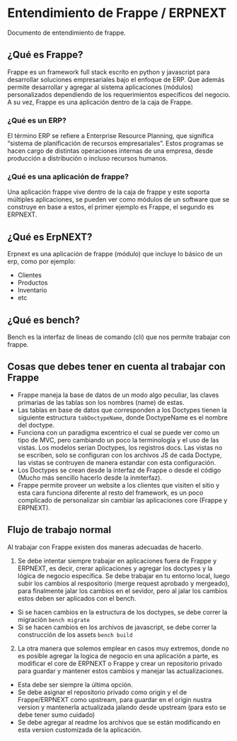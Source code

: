 # Entendimiento de Frappe / ERPNEXT
Documento de entendimiento de frappe.

## ¿Qué es Frappe?
Frappe es un framework full stack escrito en python y javascript para desarrollar soluciones empresariales bajo el enfoque de ERP. Que además permite desarrollar y agregar al sistema aplicaciones (módulos) personalizados dependiendo de los requerimientos especificos del negocio. A su vez, Frappe es una aplicación dentro de la caja de Frappe.

### ¿Qué es un ERP?
El término ERP se refiere a Enterprise Resource Planning, que significa “sistema de planificación de recursos empresariales”. Estos programas se hacen cargo de distintas operaciones internas de una empresa, desde producción a distribución o incluso recursos humanos.

### ¿Qué es una aplicación de frappe?
Una aplicación frappe vive dentro de la caja de frappe y este soporta múltiples aplicaciones, se pueden ver como módulos de un software que se construye en base a estos, el primer ejemplo es Frappe, el segundo es ERPNEXT.

## ¿Qué es ErpNEXT?
Erpnext es una aplicación de frappe (módulo) que incluye lo básico de un erp, como por ejemplo:
- Clientes
- Productos
- Inventario
- etc

## ¿Qué es bench?
Bench es la interfaz de lineas de comando (cli) que nos permite trabajar con frappe.

## Cosas que debes tener en cuenta al trabajar con Frappe
- Frappe maneja la base de datos de un modo algo peculiar, las claves primarias de las tablas son los nombres (name) de estas.
- Las tablas en base de datos que corresponden a los Doctypes tienen la siguiente estructura <code>tabDoctypeName</code>, donde DoctypeName es el nombre del doctype.
- Funciona con un paradigma excentrico el cual se puede ver como un tipo de MVC, pero cambiando un poco la terminología y el uso de las vistas. Los modelos serían Doctypes, los registros docs. Las vistas no se escriben, solo se configuran con los archivos JS de cada Doctype, las vistas se contruyen de manera estandar con esta configuración.
- Los Doctypes se crean desde la interfaz de Frappe o desde el código (Mucho más sencillo hacerlo desde la inmterfaz).
- Frappe permite proveer un website a los clientes que visiten el sitio y esta cara funciona diferente al resto del framework, es un poco complicado de personalizar sin cambiar las aplicaciones core (Frappe y ERPNEXT).

## Flujo de trabajo normal
Al trabajar con Frappe existen dos maneras adecuadas de hacerlo.

1. Se debe intentar siempre trabajar en aplicaciones fuera de Frappe y ERPNEXT, es decir, crerar aplicaciones y agregar los doctypes y la lógica de negocio específica.
Se debe trabajar en tu entorno local, luego subir los cambios al respositorio (merge request aprobado y mergeado), para finalmente jalar los cambios en el sevidor, pero al jalar los cambios estos deben ser aplicados con el bench.
- Si se hacen cambios en la estructura de los doctypes, se debe correr la migración <code>bench migrate</code>
- Si se hacen cambios en los archivos de javascript, se debe correr la construcción de los assets <code>bench build</code>

2. La otra manera que solemos emplear en casos muy extremos, donde no es posible agregar la logica de negocio en una aplicación a parte, es modificar el core de ERPNEXT o Frappe y crear un repositorio privado para guardar y mantener estos cambios y manejar las actualizaciones.
- Esta debe ser siempre la última opción.
- Se debe asignar el repositorio privado como origin y el de Frappe/ERPNEXT como upstream, para guardar en el origin nustra version y mantenerla actualizada jalando desde upstream (para esto se debe tener sumo cuidado)
- Se debe agregar al readme los archivos que se están modificando en esta version customizada de la aplicación.

